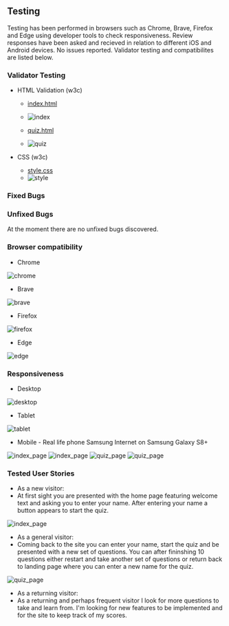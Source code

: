 ## Testing

Testing has been performed in browsers such as Chrome, Brave, Firefox and Edge using developer tools to check responsiveness. Review responses have been asked and recieved in relation to different iOS and Android devices. No issues reported. Validator testing and compatibilites are listed below.

### Validator Testing 

- HTML Validation (w3c)
    
  - [index.html](https://validator.w3.org/nu/?doc=https://waeoo.github.io/pilot-quiz/index.html)
  - ![index](documentation/testing/index_validation.png)

  - [quiz.html](https://validator.w3.org/nu/?doc=https://waeoo.github.io/pilot-quiz/quiz.html)
  - ![quiz](documentation/testing/quiz_validation.png)

- CSS (w3c)

  - [style.css](https://jigsaw.w3.org/css-validator/validator?uri=https://waeoo.github.io/pilot-quiz&profile=css3svg&usermedium=all&warning=1&vextwarning=&lang=en)
  - ![style](documentation/testing/css_validation.png)

### Fixed Bugs

### Unfixed Bugs

At the moment there are no unfixed bugs discovered. 

### Browser compatibility

- Chrome

![chrome](documentation/testing/desktop_google_chrome_index.png)

- Brave

![brave](documentation/testing/desktop_brave_index.png)

- Firefox

![firefox](documentation/testing/desktop_firefox_quiz.png)

- Edge

![edge](documentation/testing/desktop_edge_quiz.png)

### Responsiveness

- Desktop

![desktop](documentation/testing/desktop_google_chrome_index.png)

- Tablet

![tablet](documentation/testing/tablet_ipad_quiz.png)

- Mobile - Real life phone Samsung Internet on Samsung Galaxy S8+

![index_page](documentation/testing/samsung_s8_google_chrome_index.jpg)
![index_page](documentation/testing/samsung_s8_samsung_internet_index.jpg)
![quiz_page](documentation/testing/samsung_s8_google_chrome_quiz.jpg)
![quiz_page](documentation/testing/samsung_s8_samsung_internet_quiz.jpg)

### Tested User Stories

- As a new visitor:
- At first sight you are presented with the home page featuring welcome text and asking you to enter your name. After entering your name a button appears to start the quiz.

![index_page](documentation/testing/desktop_google_chrome_index.png)

- As a general visitor:
- Coming back to the site you can enter your name, start the quiz and be presented with a new set of questions. You can after fininshing 10 questions either restart and take another set of questions or return back to landing page where you can enter a new name for the quiz.

![quiz_page](documentation/testing/desktop_edge_quiz.png)

- As a returning visitor:
- As a returning and perhaps frequent visitor I look for more questions to take and learn from. I'm looking for new features to be implemented and for the site to keep track of my scores.